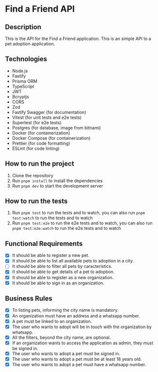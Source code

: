 # Find a Friend API

## Description

This is the API for the Find a Friend application. This is an simple API to a pet adoption application.

## Technologies

- Node.js
- Fastify
- Prisma ORM
- TypeScript
- JWT
- Bcryptjs
- CORS
- Zod
- Fastify Swagger (for documentation)
- Vitest (for unit tests and e2e tests)
- Supertest (for e2e tests)
- Postgres (for database, image from bitnami)
- Docker (for containerization)
- Docker Compose (for containerization)
- Prettier (for code formatting)
- ESLint (for code linting)

## How to run the project

1. Clone the repository
2. Run `pnpm install` to install the dependencies
3. Run `pnpm dev` to start the development server

## How to run the tests

1. Run `pnpm test` to run the tests and to watch, you can also run `pnpm test:watch` to run the tests and to watch
2. Run `pnpm test:e2e` to run the e2e tests and to watch, you can also run `pnpm test:e2e:watch` to run the e2e tests and to watch

## Functional Requirements

- [x] It should be able to register a new pet.
- [x] It should be able to list all available pets to adoption in a city.
- [ ] It should be able to filter all pets by caracteristics.
- [x] It should be able to get details of a pet to adoption.
- [x] It should be able to register as a new organization.
- [x] It should be able to sign in as an organization.

## Business Rules

- [x] To listing pets, informing the city name is mandatory.
- [x] An organization must have an address and a whatsapp number.
- [x] A pet must be linked to an organization.
- [x] The user who wants to adopt will be in touch with the organization by whatsapp.
- [x] All the filters, beyond the city name, are optional.
- [x] If an organization wants to access the application as admin, they must be signed in.
- [x] The user who wants to adopt a pet must be signed in.
- [x] The user who wants to adopt a pet must be at least 18 years old.
- [x] The user who wants to adopt a pet must have a whatsapp number.
